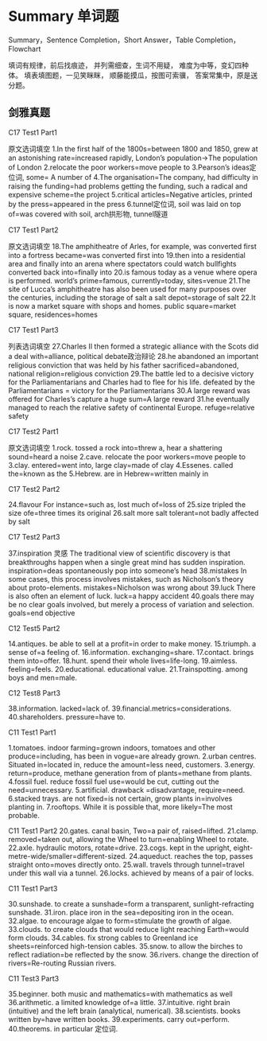 # Summary 单词题

Summary，Sentence Completion，Short Answer，Table Completion，Flowchart

填词有规律，前后找痕迹，
并列需细查，生词不用疑，
难度为中等，变幻四种体。
填表填图题，一见笑眯眯，
顺藤能摸瓜，按图可索骥，
答案常集中，原是送分题。

## 剑雅真题

C17 Test1 Part1

原文选词填空
1.In the first half of the 1800s=between 1800 and 1850, grew at an astonishing rate=increased rapidly, London’s population->The population of London
2.relocate the poor workers=move people to
3.Pearson’s ideas定位词, some= A number of
4.The organisation=The company, had difficulty in raising the funding=had problems getting the funding, such a radical and expensive scheme=the project
5.critical articles=Negative articles, printed by the press=appeared in the press
6.tunnel定位词, soil was laid on top of=was covered with soil, arch拱形物, tunnel隧道

C17 Test1 Part2

原文选词填空
18.The amphitheatre of Arles, for example, was converted first into a fortress
became=was converted first into
19.then into a residential area and finally into an arena where spectators could watch bullfights
converted back into=finally into
20.is famous today as a venue where opera is performed.
world’s prime=famous, currently=today, sites=venue
21.The site of Lucca’s amphitheatre has also been used for many purposes over the centuries, including the storage of salt
a salt depot=storage of salt
22.It is now a market square with shops and homes.
public square=market square, residences=homes

C17 Test1 Part3

列表选词填空
27.Charles II then formed a strategic alliance with the Scots
did a deal with=alliance, political debate政治辩论
28.he abandoned an important religious conviction that was held by his father
sacrificed=abandoned, national religion=religious conviction
29.The battle led to a decisive victory for the Parliamentarians and Charles had to flee for his life.
defeated by the Parliamentarians = victory for the Parliamentarians
30.A large reward was offered for Charles’s capture
a huge sum=A large reward
31.he eventually managed to reach the relative safety of continental Europe.
refuge=relative safety

C17 Test2 Part1

原文选词填空
1.rock. tossed a rock into=threw a, hear a shattering sound=heard a noise
2.cave. relocate the poor workers=move people to
3.clay. entered=went into, large clay=made of clay
4.Essenes. called the=known as the
5.Hebrew. are in Hebrew=written mainly in

C17 Test2 Part2

24.flavour
For instance=such as, lost much of=loss of
25.size
tripled the size ofe=three times its original
26.salt
more salt tolerant=not badly affected by salt

C17 Test2 Part3

37.inspiration 灵感
The traditional view of scientific discovery is that breakthroughs happen when a single great mind has sudden inspiration.
inspiration=deas spontaneously pop into someone’s head
38.mistakes
In some cases, this process involves mistakes, such as Nicholson’s theory about proto-elements.
mistakes=Nicholson was wrong about
39.luck
There is also often an element of luck.
luck=a happy accident
40.goals
there may be no clear goals involved, but merely a process of variation and selection.
goals=end objective


C12 Test5 Part2

14.antiques. be able to sell at a profit=in order to make money. 
15.triumph. a sense of=a feeling of.
16.information. exchanging=share.
17.contact. brings them into=offer.
18.hunt. spend their whole lives=life-long.
19.aimless. feeling=feels.
20.educational. educational value.
21.Trainspotting. among boys and men=male.

C12 Test8 Part3

38.information. lacked=lack of.
39.financial.metrics=considerations.
40.shareholders. pressure=have to.


C11 Test1 Part1

1.tomatoes. indoor farming=grown indoors, tomatoes and other produce=including, has been in vogue=are already grown.
2.urban centres. Situated in=located in, reduce the amount=less need, customers.
3.energy. return=produce, methane generation from of plants=methane from plants.
4.fossil fuel. reduce fossil fuel use=would be cut, cutting out the need=unnecessary.
5.artificial. drawback =disadvantage, require=need.
6.stacked trays. are not fixed=is not certain, grow plants in=involves planting in.
7.rooftops. While it is possible that, more likely=The most probable.


C11 Test1 Part2
20.gates. canal basin, Two=a pair of, raised=lifted.
21.clamp. removed=taken out, allowing the Wheel to turn=enabling Wheel to rotate.
22.axle. hydraulic motors, rotate=drive.
23.cogs. kept in the upright, eight-metre-wide/smaller=different-sized.
24.aqueduct. reaches the top, passes straight onto=moves directly onto.
25.wall. travels through tunnel=travel under this wall via a tunnel.
26.locks. achieved by means of a pair of locks.


C11 Test1 Part3

30.sunshade. to create a sunshade=form a transparent, sunlight-refracting sunshade.
31.iron. place iron in the sea=depositing iron in the ocean.
32.algae. to encourage algae to form=stimulate the growth of algae.
33.clouds. to create clouds that would reduce light reaching Earth=would form clouds.
34.cables. fix strong cables to Greenland ice sheets=reinforced high-tension cables.
35.snow. to allow the birches to reflect radiation=be reflected by the snow.
36.rivers. change the direction of rivers=Re-routing Russian rivers.


C11 Test3 Part3

35.beginner. both music and mathematics=with mathematics as well
36.arithmetic. a limited knowledge of=a little.
37.intuitive. right brain (intuitive) and the left brain (analytical, numerical).
38.scientists. books written by=have written books.
39.experiments. carry out=perform.
40.theorems. in particular 定位词.

